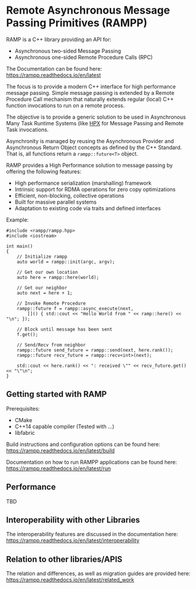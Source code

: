 # Remote Asynchronous Message Passing Primitives (RAMPP)

RAMP is a C++ library providing an API for:

 * Asynchronous two-sided Message Passing
 * Asynchronous one-sided Remote Procedure Calls (RPC)

The Documentation can be found here: https://rampp.readthedocs.io/en/latest

The focus is to provide a modern C++ interface for high performance message
passing. Simple message passing is extended by a Remote Procedure Call mechanism
that naturally extends regular (local) C++ function invocations to run on a remote
process.

The objective is to provide a generic solution to be used in Asynchronous Many
Task Runtime Systems (like [HPX](https://github.com/STEllAR-GROUP/hpx) for
Message Passing and Remote Task invocations.

Asynchronity is managed by reusing the Asynchronous Provider and Asynchronous
Return Object concepts as defined by the C++ Standard. That is, all functions
return a `rampp::future<T>` object.

RAMP provides a High Performance solution to message passing by offering the
following features:

 * High performance serialization (marshalling) framework
 * Intrinsic support for RDMA operations for zero copy optimizations
 * Efficient, non-blocking, collective operations
 * Built for massive parallel systems
 * Adaptation to existing code via traits and defined interfaces

Example:

```
#include <rampp/rampp.hpp>
#include <iostream>

int main()
{
    // Initialize rampp
    auto world = rampp::init(argc, argv);

    // Get our own location
    auto here = rampp::here(world);

    // Get our neighbor
    auto next = here + 1;

    // Invoke Remote Procedure
    rampp::future f = rampp::async_execute(next,
        []() { std::cout << "Hello World from " << ramp::here() << "\n"; });

    // Block until message has been sent
    f.get();

    // Send/Recv from neighbor
    rampp::future send_future = rampp::send(next, here.rank());
    rampp::future recv_future = rampp::recv<int>(next);

    std::cout << here.rank() << ": received \"" << recv_future.get() << "\"\n";
}
```

## Getting started with RAMP

Prerequisites:

 * CMake
 * C++14 capable compiler (Tested with ...)
 * libfabric

Build instructions and configuration options can be found here:
https://rampp.readthedocs.io/en/latest/build

Documentation on how to run RAMPP applications can be found here:
https://rampp.readthedocs.io/en/latest/run

## Performance

TBD

## Interoperability with other Libraries

The interoperability features are discussed in the documentation here:
https://rampp.readthedocs.io/en/latest/interoperability

## Relation to other libraries/APIS

The relation and differences, as well as migration guides are provided here:
https://rampp.readthedocs.io/en/latest/related_work
